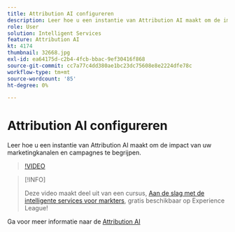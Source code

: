 ```yaml
---
title: Attribution AI configureren
description: Leer hoe u een instantie van Attribution AI maakt om de impact van uw marketingkanalen en campagnes te begrijpen.
role: User
solution: Intelligent Services
feature: Attribution AI
kt: 4174
thumbnail: 32668.jpg
exl-id: ea64175d-c2b4-4fcb-bbac-9ef30416f868
source-git-commit: cc7a77c4dd380ae1bc23dc75608e8e2224dfe78c
workflow-type: tm+mt
source-wordcount: '85'
ht-degree: 0%

---
```


# Attribution AI configureren

Leer hoe u een instantie van Attribution AI maakt om de impact van uw marketingkanalen en campagnes te begrijpen.

>[!VIDEO](https://video.tv.adobe.com/v/32668?quality=12&learn=on)

>[!INFO]
>
> Deze video maakt deel uit van een cursus, [Aan de slag met de intelligente services voor markters](https://experienceleague.adobe.com/?recommended=ExperiencePlatform-U-1-2020.1.intelligentservices), gratis beschikbaar op Experience League!

Ga voor meer informatie naar de [Attribution AI](https://experienceleague.adobe.com/docs/experience-platform/intelligent-services/attribution-ai/overview.html)
